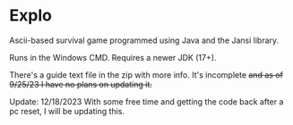 # Explo
Ascii-based survival game programmed using Java and the Jansi library.

Runs in the Windows CMD. Requires a newer JDK (17+).

There's a guide text file in the zip with more info. It's incomplete ~~and as of 9/25/23 I have no plans on updating it.~~

Update: 12/18/2023 With some free time and getting the code back after a pc reset, I will be updating this. 
